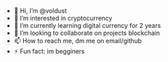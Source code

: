- 👋 Hi, I’m @voldust
- 👀 I’m interested in cryptocurrency
- 🌱 I’m currently learning digital currency for 2 years
- 💞️ I’m looking to collaborate on projects blockchain
- 📫 How to reach me, dm me on email/github
- ⚡ Fun fact: im begginers


<!---
voldust/voldust is a ✨ special ✨ repository because its `README.md` (this file) appears on your GitHub profile.
You can click the Preview link to take a look at your changes.
--->
